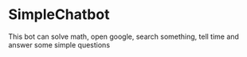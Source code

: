 # SimpleChatbot

This bot can solve math, open google, search something, tell time and answer some simple questions
